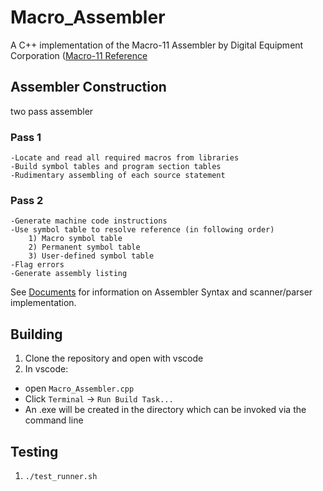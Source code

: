 # Macro_Assembler

A C++ implementation of the Macro-11 Assembler by Digital Equipment Corporation ([Macro-11 Reference](https://bitsavers.org/pdf/dec/pdp11/rsx11m_s/RSX11M_V3.2_Jun79/3A_ProgramDevelopment/DEC-11-OIMRA-B-D_MACRO-11_Reference_Dec76.pdf)

## Assembler Construction

two pass assembler

### Pass 1
	-Locate and read all required macros from libraries
	-Build symbol tables and program section tables
	-Rudimentary assembling of each source statement

### Pass 2

	-Generate machine code instructions
	-Use symbol table to resolve reference (in following order)
		1) Macro symbol table
		2) Permanent symbol table
		3) User-defined symbol table
	-Flag errors
	-Generate assembly listing


See [Documents](https://github.com/13mtfb/Macro_Assembler/tree/parser/documents) for information on Assembler Syntax and scanner/parser implementation.



## Building

 1. Clone the repository and open with vscode 
 2. In vscode:
   - open `Macro_Assembler.cpp`
   - Click `Terminal` -> `Run Build Task...`
   - An .exe will be created in the directory which can be invoked via the command line

## Testing

 1. `./test_runner.sh`